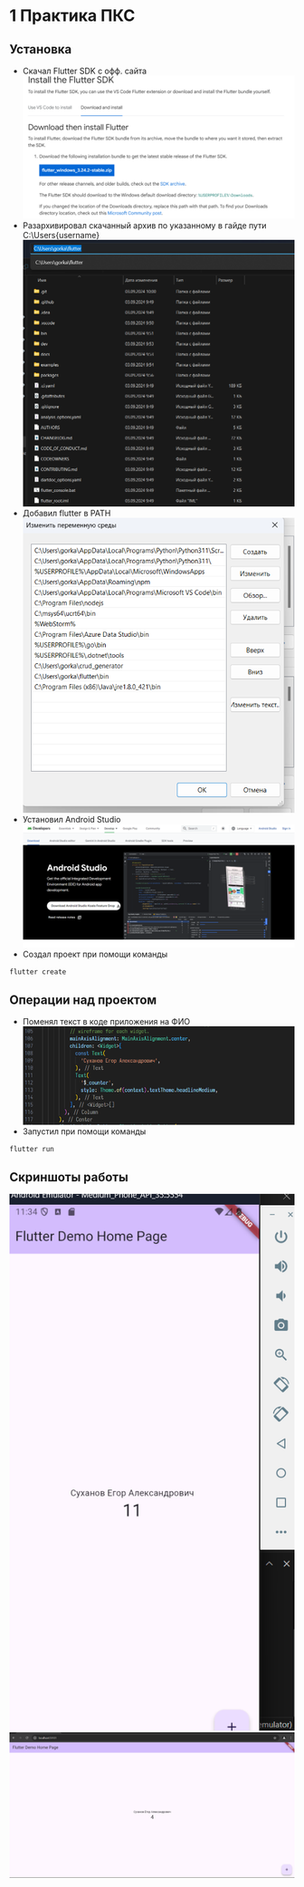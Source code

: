 # 1 Практика ПКС

## Установка

- Скачал Flutter SDK с офф. сайта
  ![офф сайт](https://github.com/torderonex-mirea/pks-flutter/blob/main/screens/download.png)
- Разархивировал скачанный архив по указанному в гайде пути C:\Users\{username}
  ![разархивация](https://github.com/torderonex-mirea/pks-flutter/blob/main/screens/unzip.png)
- Добавил flutter в PATH
  ![добавление в PATH](https://github.com/torderonex-mirea/pks-flutter/blob/main/screens/path.png)
- Установил Android Studio
  ![установка anroid studio](https://github.com/torderonex-mirea/pks-flutter/blob/main/screens/studio.png)
- Создал проект при помощи команды

```sh
flutter create
```

## Операции над проектом

- Поменял текст в коде приложения на ФИО
  ![Код программы](https://github.com/torderonex-mirea/pks-flutter/blob/main/screens/code.png)
- Запустил при помощи команды

```sh
flutter run
```

## Скриншоты работы

![Эмулятор android смартфона](https://github.com/torderonex-mirea/pks-flutter/blob/main/screens/mobile.png)
![Веб версия](https://github.com/torderonex-mirea/pks-flutter/blob/main/screens/browser.png)
